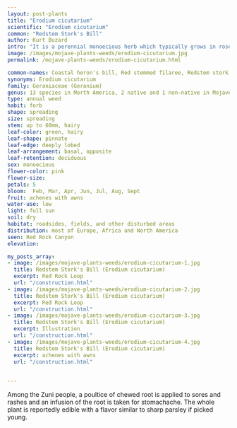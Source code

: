 ```yaml
---
layout: post-plants
title: "Erodium cicutarium"
scientific: "Erodium cicutarium"
common: "Redstem Stork's Bill"
author: Kurt Buzard
intro: "It is a perennial monoecious herb which typically grows in rosettes pressed flat to the ground, with a deep tap root that allows it to survive through the summer on dry soils. It can develop stems up to 60 cm long which are sometimes red and sometimes green, and may be erect or prostrate, and have simple or glandular hairs which become more abundant towards the top. The stems bear bright pink flowers which often have dark spots on the bases. The flowers are arranged in a loose cluster and have ten filaments – five of which are fertile – and five styles. The leaves are pinnate to pinnate-pinnatifid, with hairy stems. The long seed-pod, shaped like the bill of a stork, bursts open in a spiral when ripe, sending the seeds (which have long tails called awns) into the air."
image: /images/mojave-plants-weeds/erodium-cicutarium.jpg
permalink: /mojave-plants-weeds/erodium-cicutarium.html

common-names: Coastal heron's bill, Red stemmed filaree, Redstem stork's bill, Pinweed
synonyms: Erodium cicutarium
family: Geraniaceae (Geranium)
genus: 13 species in Morth America, 2 native and 1 non-native in Mojave desert
type: annual weed
habit: forb
shape: spreading
size: spreading
stem: up to 60mm, hairy
leaf-color: green, hairy
leaf-shape: pinnate
leaf-edge: deeply lobed
leaf-arrangement: basal, opposite
leaf-retention: deciduous
sex: monoecious
flower-color: pink
flower-size: 
petals: 5
bloom:  Feb, Mar, Apr, Jun, Jul, Aug, Sept
fruit: achenes with awns
water-use: low
light: full sun
soil: dry
habitat: roadsides, fields, and other disturbed areas
distribution: most of Europe, Africa and North America
seen: Red Rock Canyon
elevation: 

my_posts_array:
- image: /images/mojave-plants-weeds/erodium-cicutarium-1.jpg
  title: Redstem Stork's Bill (Erodium cicutarium)
  excerpt: Red Rock Loop
  url: "/construction.html"
- image: /images/mojave-plants-weeds/erodium-cicutarium-2.jpg
  title: Redstem Stork's Bill (Erodium cicutarium)
  excerpt: Red Rock Loop
  url: "/construction.html"
- image: /images/mojave-plants-weeds/erodium-cicutarium-3.jpg
  title: Redstem Stork's Bill (Erodium cicutarium)
  excerpt: Illustration
  url: "/construction.html"
- image: /images/mojave-plants-weeds/erodium-cicutarium-4.jpg
  title: Redstem Stork's Bill (Erodium cicutarium)
  excerpt: achenes with awns
  url: "/construction.html"

 
---
```

  
  
 <p>Among the Zuni people, a poultice of chewed root is applied to sores and rashes and an infusion of the root is taken for stomachache. The whole plant is reportedly edible with a flavor similar to sharp parsley if picked young.</p>
  
